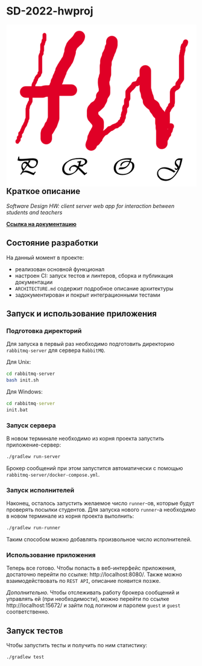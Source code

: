 # SD-2022-hwproj

<img src="hwproj-logo.png" align="right"  alt="hwproj logo"/>

## Краткое описание

_Software Design HW: client server web app for interaction between students and teachers_

**[Ссылка на документацию](https://glebsolovev.github.io/SD-2022-hwproj/)**

## Состояние разработки

На данный момент в проекте:

- реализован основной функционал
- настроен CI: запуск тестов и линтеров, сборка и публикация документации
- `ARCHITECTURE.md` содержит подробное описание архитектуры
- задокументирован и покрыт интеграционными тестами

## Запуск и использование приложения

### Подготовка директорий

Для запуска в первый раз необходимо подготовить директорию `rabbitmq-server` для сервера `RabbitMQ`.

Для Unix:

```bash
cd rabbitmq-server
bash init.sh
```

Для Windows:

```cmd
cd rabbitmq-server
init.bat
```

### Запуск сервера

В новом терминале необходимо из корня проекта запустить приложение-сервер:

```bash
./gradlew run-server
```

Брокер сообщений при этом запустится автоматически с помощью `rabbitmq-server/docker-compose.yml`.

### Запуск исполнителей

Наконец, осталось запустить желаемое число `runner`-ов, которые будут проверять посылки студентов. Для запуска
нового `runner`-а необходимо в новом терминале из корня проекта выполнить:

```bash
./gradlew run-runner
```

Таким способом можно добавлять произвольное число исполнителей.

### Использование приложения

Теперь все готово. Чтобы попасть в веб-интерфейс приложения, достаточно перейти по
ссылке: http://localhost:8080/. Также можно взаимодействовать по `REST API`, описание появится
позже.

_Дополнительно._
Чтобы отслеживать работу брокера сообщений и управлять ей (при необходимости), можно перейти по
ссылке http://localhost:15672/ и зайти под логином и паролем `guest` и `guest`
соответственно.

## Запуск тестов

Чтобы запустить тесты и получить по ним статистику:

```bash
./gradlew test
```
